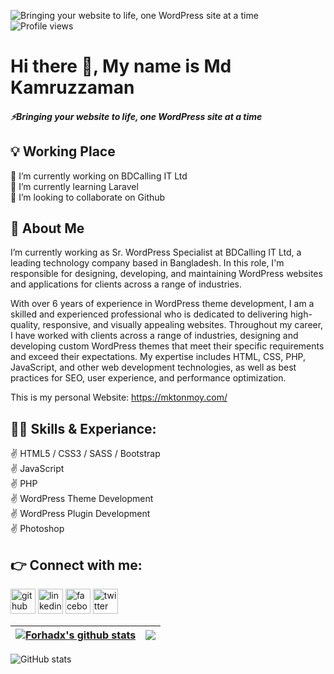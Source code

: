 ![Bringing your website to life, one WordPress site at a time](https://media.licdn.com/dms/image/D5616AQH_M4oOaBB8Uw/profile-displaybackgroundimage-shrink_350_1400/0/1679856244171?e=1685577600&v=beta&t=tHMEx6SZ3wpNywXZuOEY1hpNEfYmfjyIXazGc4UVLwo)
<br>
![Profile views](https://gpvc.arturio.dev/Mktonmoy403) 
<br>
# Hi there 👋, My name is Md Kamruzzaman
##### ⚡Bringing your website to life, one WordPress site at a time

## 💡 Working Place

🔭 I’m currently working on BDCalling IT Ltd <br>
🌱 I’m currently learning Laravel <br>
👯 I’m looking to collaborate on Github <br>

## 🚀 About Me

I’m currently working as Sr. WordPress Specialist at BDCalling IT Ltd, a leading technology company based in Bangladesh. In this role, I'm responsible for designing, developing, and maintaining WordPress websites and applications for clients across a range of industries.

With over 6 years of experience in WordPress theme development, I am a skilled and experienced professional who is dedicated to delivering high-quality, responsive, and visually appealing websites. Throughout my career, I have worked with clients across a range of industries, designing and developing custom WordPress themes that meet their specific requirements and exceed their expectations. My expertise includes HTML, CSS, PHP, JavaScript, and other web development technologies, as well as best practices for SEO, user experience, and performance optimization.

This is my personal Website: https://mktonmoy.com/

## 👨‍💻 Skills & Experiance: 

✌ HTML5 / CSS3 / SASS / Bootstrap <br>
✌ JavaScript <br>
✌ PHP <br>
✌ WordPress Theme Development <br> 
✌ WordPress Plugin Development <br>
✌ Photoshop <br>



## 👉 Connect with me:

[<img src='https://cdn.jsdelivr.net/npm/simple-icons@3.0.1/icons/github.svg' alt='github' height='40'>](https://github.com/Mktonmoy403)  [<img src='https://cdn.jsdelivr.net/npm/simple-icons@3.0.1/icons/linkedin.svg' alt='linkedin' height='40'>](https://www.linkedin.com/in/https://www.linkedin.com/in/md-kamruzzaman-aa40b8181//)  [<img src='https://cdn.jsdelivr.net/npm/simple-icons@3.0.1/icons/facebook.svg' alt='facebook' height='40'>](https://www.facebook.com/https://www.facebook.com/mktonmoy403)  [<img src='https://cdn.jsdelivr.net/npm/simple-icons@3.0.1/icons/twitter.svg' alt='twitter' height='40'>](https://twitter.com/https://twitter.com/mdktonmoy2)  

| <a href="https://github.com/Mktonmoy403/github-readme-stats"><img align="center" src="https://github-readme-stats.vercel.app/api?username=Mktonmoy403&show_icons=true&include_all_commits=true&theme=dark&hide_border=true&text_color=2a5fc1&title_color=2a5fc1&icon_color=2a5fc1" alt="Forhadx's github stats" /></a> | <a href="https://github.com/Mktonmoy403/github-readme-stats"><img align="center" src="https://github-readme-stats.vercel.app/api/top-langs/?username=Mktonmoy403&layout=compact&theme=dark&hide_border=true&title_color=2a5fc1" /></a> |
| ------------- | ------------- |



![GitHub stats]()  



 
